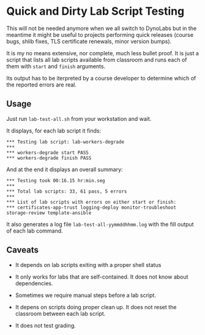 # Quick and Dirty Lab Script Testing

This will not be needed anymore when we all switch to DynoLabs but in the meantime it might be useful to projects performing quick releases (course bugs, shlib fixes, TLS certificate renewals, minor version bumps).

It is my no means extensive, nor complete, much less bullet proof.
It is just a script that lists all lab scripts available from classroom and runs each of them with `start` and `finish` arguments. 

Its output has to be iterpreted by a course developer to determine which of the reported errors are real.

## Usage

Just run `lab-test-all.sh` from your workstation and wait.

It displays, for each lab script it finds:

```
*** Testing lab script: lab-workers-degrade
***
*** workers-degrade start PASS
*** workers-degrade finish PASS
```

And at the end it displays an overall summary:

```
*** Testing took 00:16.15 hr:min.seg
***
*** Total lab scripts: 33, 61 pass, 5 errors
***
*** List of lab scripts with errors on either start or finish:
*** certificates-app-trust logging-deploy monitor-troubleshoot storage-review template-ansible
```

It also generates a log file `lab-test-all-yymmddhhmm.log` with the fill output of each lab command.

## Caveats

* It depends on lab scripts exiting with a proper shell status

* It only works for labs that are self-contained. It does not know about dependencies.

* Sometimes we require manual steps before a lab script.

* It depens on scripts doing proper clean up. It does not reset the classroom between each lab script.

* It does not test grading.
